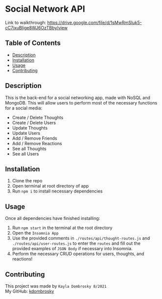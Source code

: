 # Social Network API

Link to walkthrough: https://drive.google.com/file/d/1sMwRmSIuk5-cC7ixuBIige8WJ6OzTBby/view 
<br/>

## Table of Contents 
* [Description](#description)
* [Installation](#installation)
* [Usage](#usage)
* [Contributing](#contributing)

## Description 
This is the back-end for a social networking app, made with NoSQL and MongoDB. This will allow users to perform most of the necessary functions for a social media: 
- Create / Delete Thoughts
- Create / Delete Users 
- Update Thoughts
- Update Users
- Add / Remove Friends
- Add / Remove Reactions 
- See all Thoughts
- See all Users 

## Installation 
1. Clone the repo 
2. Open terminal at root directory of app
3. Run `npm i` to install necessary dependencies

## Usage
Once all dependencies have finished installing:
1. Run `npm start` in the terminal at the root directory 
2. Open the `Insomnia App`
3. Use the provided comments in `./routes/api/thought-routes.js` and `./routes/api/user-routes.js` to enter the `routes` and fill out the provided examples of `JSON Body` if necessary into Insomnia. 
4. Perform the necessary CRUD operations for users, thoughts, and reactions! 

## Contributing
This project was made by `Kayla Dombrosky 8/2021` <br/>
My GitHub: [kdombrosky](https://github.com/kdombrosky) 
